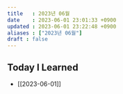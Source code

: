 ```yaml
---
title   : 2023년 06월
date    : 2023-06-01 23:01:33 +0900
updated : 2023-06-01 23:22:48 +0900
aliases : ["2023년 06월"]
draft : false
---
```


## Today I Learned

- [[2023-06-01]]
